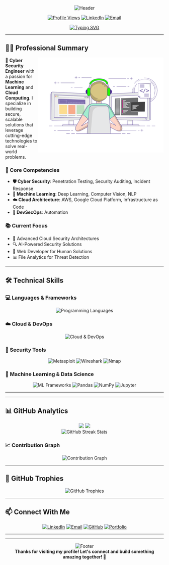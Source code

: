 <!-- Professional Header with Animated Typing -->
<div align="center">
  <img src="https://capsule-render.vercel.app/api?type=waving&color=0:003840,100:00CFFF&height=200&section=header&text=Aditya%20Agung%20T&fontSize=50&fontColor=ffffff&animation=fadeIn&fontAlignY=35&desc=Cyber%20Security%20Engineer%20%7C%20Machine%20Learning%20%7C%20WebDev%20Enthusiast&descAlignY=55&descSize=20" alt="Header" />
</div>

<!-- Professional Badges -->
<div align="center">
  
  [![Profile Views](https://komarev.com/ghpvc/?username=Aditya-Agung-T&color=003840&style=for-the-badge)](https://github.com/Aditya-Agung-T)
  [![LinkedIn](https://img.shields.io/badge/LinkedIn-Connect-003840?style=for-the-badge&logo=linkedin&logoColor=white)](https://www.linkedin.com/in/aditya-agung-t/)
  [![Email](https://img.shields.io/badge/Email-Contact-003840?style=for-the-badge&logo=gmail&logoColor=white)](mailto:alfasted23@gmail.com)
  
</div>

<!-- Animated Typing Introduction -->
<div align="center">
  <a href="https://git.io/typing-svg">
    <img src="https://readme-typing-svg.demolab.com?font=Fira+Code&weight=600&size=22&pause=1000&color=00CFFF&center=true&vCenter=true&width=600&lines=Welcome+to+my+GitHub+Profile!;Cyber+Security+Engineer;Machine+Learning;Web+Developer+Enthusiast;Cloud+Computing;Open+Source+Contributor" alt="Typing SVG" />
  </a>
</div>

---

## 👨‍💼 Professional Summary

<img align="right" alt="Coding" width="400" src="https://raw.githubusercontent.com/devSouvik/devSouvik/master/gif3.gif">

🔐 **Cyber Security Engineer** with a passion for **Machine Learning** and **Cloud Computing**. I specialize in building secure, scalable solutions that leverage cutting-edge technologies to solve real-world problems.

### 🎯 Core Competencies
- **🛡️ Cyber Security**: Penetration Testing, Security Auditing, Incident Response
- **🤖 Machine Learning**: Deep Learning, Computer Vision, NLP
- **☁️ Cloud Architecture**: AWS, Google Cloud Platform, Infrastructure as Code
- **🔧 DevSecOps**: Automation

### 📚 Current Focus
- 🌱 Advanced Cloud Security Architectures
- 🔍 AI-Powered Security Solutions
- 🚀 Web Developer for Human Solutions
- 📊 File Analytics for Threat Detection

---

## 🛠️ Technical Skills

### 💻 Languages & Frameworks
<p align="center">
  <img src="https://skillicons.dev/icons?i=python,js,html,c,nextjs,vite" alt="Programming Languages"/>
</p>

### ☁️ Cloud & DevOps
<p align="center">
  <img src="https://skillicons.dev/icons?i=aws,gcp,docker,azure" alt="Cloud & DevOps"/>
</p>

### 🔐 Security Tools
<p align="center">
  <img src="https://img.shields.io/badge/Metasploit-003840?style=for-the-badge&logo=metasploit&logoColor=white" alt="Metasploit"/>
  <img src="https://img.shields.io/badge/Wireshark-003840?style=for-the-badge&logo=wireshark&logoColor=white" alt="Wireshark"/>
  <img src="https://img.shields.io/badge/Nmap-003840?style=for-the-badge&logo=nmap&logoColor=white" alt="Nmap"/>
</p>

### 🤖 Machine Learning & Data Science
<p align="center">
  <img src="https://skillicons.dev/icons?i=tensorflow,pytorch,sklearn" alt="ML Frameworks"/>
  <img src="https://img.shields.io/badge/Pandas-003840?style=for-the-badge&logo=pandas&logoColor=white" alt="Pandas"/>
  <img src="https://img.shields.io/badge/NumPy-003840?style=for-the-badge&logo=numpy&logoColor=white" alt="NumPy"/>
  <img src="https://img.shields.io/badge/Jupyter-003840?style=for-the-badge&logo=jupyter&logoColor=white" alt="Jupyter"/>
</p>

---


---

## 📊 GitHub Analytics

<div align="center">
  <img height="180em" src="https://github-readme-stats.vercel.app/api?username=Aditya-Agung-T&show_icons=true&theme=algolia&include_all_commits=true&count_private=true&hide_border=true&border_radius=15"/>
  <img height="180em" src="https://github-readme-stats.vercel.app/api/top-langs/?username=Aditya-Agung-T&layout=compact&langs_count=8&theme=algolia&hide_border=true&border_radius=15"/>
</div>

<div align="center">
  <img src="https://github-readme-streak-stats.herokuapp.com/?user=Aditya-Agung-T&theme=algolia&hide_border=true&border_radius=15" alt="GitHub Streak Stats"/>
</div>

### 📈 Contribution Graph
<div align="center">
  <img src="https://github-readme-activity-graph.vercel.app/graph?username=Aditya-Agung-T&theme=react-dark&hide_border=true&area=true&custom_title=Contribution%20Graph" alt="Contribution Graph"/>
</div>

---

## 🏅 GitHub Trophies

<div align="center">
  <img src="https://github-profile-trophy.vercel.app/?username=Aditya-Agung-T&theme=algolia&no-frame=true&no-bg=false&margin-w=4&margin-h=4&column=7" alt="GitHub Trophies"/>
</div>

---

## 📫 Connect With Me

<div align="center">
  
  [![LinkedIn](https://img.shields.io/badge/LinkedIn-Aditya%20Agung%20T-003840?style=for-the-badge&logo=linkedin&logoColor=white)](https://linkedin.com/in/aditya-agung-t)
  [![Email](https://img.shields.io/badge/Email-alfasted23@gmail.com-003840?style=for-the-badge&logo=gmail&logoColor=white)](mailto:alfasted23@gmail.com)
  [![GitHub](https://img.shields.io/badge/GitHub-Aditya--Agung--T-003840?style=for-the-badge&logo=github&logoColor=white)](https://github.com/Aditya-Agung-T)
  [![Portfolio](https://img.shields.io/badge/Portfolio-Visit%20Website-003840?style=for-the-badge&logo=google-chrome&logoColor=white)](https://aditya-agung-t.github.io)
  
</div>

---
---

<div align="center">
  <img src="https://capsule-render.vercel.app/api?type=waving&color=0:003840,100:00CFFF&height=100&section=footer&animation=fadeIn" alt="Footer" />
</div>

<div align="center">
  <b>Thanks for visiting my profile! Let's connect and build something amazing together! 🚀</b>
</div>
